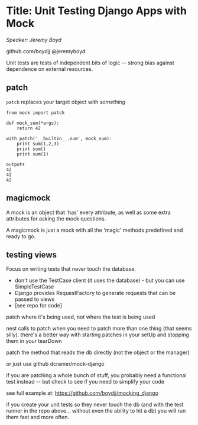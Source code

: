 # Title: Unit Testing Django Apps with Mock
_Speaker: Jeremy Boyd_

github.com/boydjj
@jeremyboyd

Unit tests are tests of independent bits of logic -- strong bias against dependence on external resources.

## patch

`patch` replaces your target object with _something_

    from mock import patch
    
    def mock_sum(*args):
        return 42
        
    with patch('__builtin__.sum', mock_sum):
        print sum(1,2,3)
        print sum()
        print sum(1)
        
    outputs
    42
    42
    42
    
## magicmock

A mock is an object that 'has' every attribute, as well as some extra attributes for asking the mock questions.

A magicmock is just a mock with all the 'magic' methods predefined and ready to go.

## testing views

Focus on writing tests that never touch the database.

* don't use the TestCase client (it uses the database) - but you can use SimpleTestCase
* Django provides RequestFactory to generate requests that can be passed to views
* [see repo for code]

patch where it's being used, not where the test is being used 

nest calls to patch when you need to patch more than one thing (that seems silly). there's a better way with starting patches in your setUp and stopping them in your tearDown

patch the method that reads the db directly (not the object or the manager)

or just use github dcramer/mock-django

if you are patching a whole bunch of stuff, you probably need a functional test instead -- but check to see if you need to simplify your code

see full example at: https://github.com/boydjj/mocking_django

if you create your unit tests so they never touch the db (and with the test runner in the repo above… without even the ability to hit a db) you will run them fast and more often.